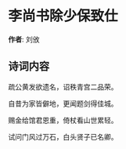 # 李尚书除少保致仕

**作者**: 刘攽

## 诗词内容

疏公黄发欲遗名，诏秩青宫二品荣。

自昔为家皆僻地，更闻题剑得佳城。

赐金给馆君恩重，倚杖看山世累轻。

试问门风过万石，白头贤子已名卿。

